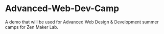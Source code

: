 # Advanced-Web-Dev-Camp

A demo that will be used for Advanced Web Design & Development summer camps for Zen Maker Lab.
